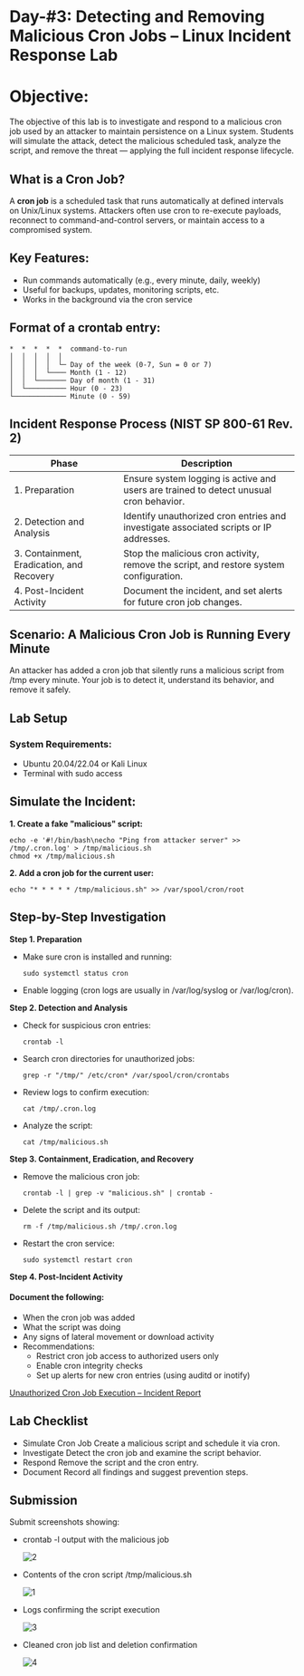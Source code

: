 # Day-#3: Detecting and Removing Malicious Cron Jobs – Linux Incident Response Lab
# Objective:
The objective of this lab is to investigate and respond to a malicious cron job used by an attacker to maintain persistence on a Linux system. Students will simulate the attack, detect the malicious scheduled task, analyze the script, and remove the threat — applying the full incident response lifecycle.

## What is a Cron Job?
A **cron job** is a scheduled task that runs automatically at defined intervals on Unix/Linux systems. Attackers often use cron to re-execute payloads, reconnect to command-and-control servers, or maintain access to a compromised system.

## Key Features:
- Run commands automatically (e.g., every minute, daily, weekly)
- Useful for backups, updates, monitoring scripts, etc.
- Works in the background via the cron service

## Format of a crontab entry:
 
    *  *  *  *  *  command-to-run
    │  │  │  │  │
    │  │  │  │  └─ Day of the week (0-7, Sun = 0 or 7)
    │  │  │  └──── Month (1 - 12)
    │  │  └─────── Day of month (1 - 31)
    │  └────────── Hour (0 - 23)
    └───────────── Minute (0 - 59)

## Incident Response Process (NIST SP 800-61 Rev. 2)
|Phase|Description|
|------|--------|
|1. Preparation	|Ensure system logging is active and users are trained to detect unusual cron behavior.|
|2. Detection and Analysis	|Identify unauthorized cron entries and investigate associated scripts or IP addresses.|
|3. Containment, Eradication, and Recovery	|Stop the malicious cron activity, remove the script, and restore system configuration.|
|4. Post-Incident Activity	|Document the incident, and set alerts for future cron job changes.|

## Scenario: A Malicious Cron Job is Running Every Minute
An attacker has added a cron job that silently runs a malicious script from /tmp every minute. Your job is to detect it, understand its behavior, and remove it safely.

## Lab Setup
### System Requirements:
- Ubuntu 20.04/22.04 or Kali Linux
- Terminal with sudo access
## Simulate the Incident:
**1. Create a fake "malicious" script:**
      
    echo -e '#!/bin/bash\necho "Ping from attacker server" >> /tmp/.cron.log' > /tmp/malicious.sh
    chmod +x /tmp/malicious.sh

**2. Add a cron job for the current user:**
       
    echo "* * * * * /tmp/malicious.sh" >> /var/spool/cron/root

## Step-by-Step Investigation
**Step 1. Preparation**
- Make sure cron is installed and running:

      sudo systemctl status cron

- Enable logging (cron logs are usually in /var/log/syslog or /var/log/cron).

**Step 2. Detection and Analysis**
- Check for suspicious cron entries:

      crontab -l

- Search cron directories for unauthorized jobs:

      grep -r "/tmp/" /etc/cron* /var/spool/cron/crontabs

- Review logs to confirm execution:

      cat /tmp/.cron.log

- Analyze the script:

      cat /tmp/malicious.sh

**Step 3. Containment, Eradication, and Recovery**
- Remove the malicious cron job:

      crontab -l | grep -v "malicious.sh" | crontab -

- Delete the script and its output:

      rm -f /tmp/malicious.sh /tmp/.cron.log

- Restart the cron service:

      sudo systemctl restart cron
 
**Step 4. Post-Incident Activity**
#### Document the following:

- When the cron job was added
- What the script was doing
- Any signs of lateral movement or download activity
- Recommendations:
    - Restrict cron job access to authorized users only
    - Enable cron integrity checks
    - Set up alerts for new cron entries (using auditd or inotify)

[Unauthorized Cron Job Execution – Incident Report](https://github.com/KarthikSArkasali/30-Days-SOC-Challenge/blob/main/Files/Cronjob%20Incident%20Report.pdf)

## Lab Checklist
- Simulate Cron Job Create a malicious script and schedule it via cron.
- Investigate Detect the cron job and examine the script behavior.
- Respond Remove the script and the cron entry.
- Document Record all findings and suggest prevention steps.

## Submission
Submit screenshots showing:

- crontab -l output with the malicious job

  ![2  ](https://github.com/user-attachments/assets/45f5ec38-0f5a-4e2b-8cde-1772e89c88c0)

- Contents of the cron script /tmp/malicious.sh

  ![1](https://github.com/user-attachments/assets/12d5786d-08a4-465c-b188-cc29bfe298dc)

- Logs confirming the script execution

  ![3](https://github.com/user-attachments/assets/a891985c-ce6f-4296-a157-d7a58994659e)

- Cleaned cron job list and deletion confirmation

  ![4](https://github.com/user-attachments/assets/555577c6-e96c-4a9e-8179-254697fbaf21)
